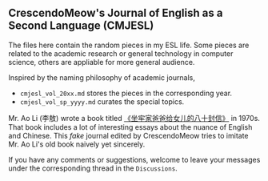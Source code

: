 ## CrescendoMeow's Journal of English as a Second Language (CMJESL)

The files here contain the random pieces in my ESL life. Some pieces are related to the academic research or general technology in computer science, others are appliable for more general audience. 

Inspired by the naming philosophy of academic journals, 
- `cmjesl_vol_20xx.md` stores the pieces in the corresponding year. 
- `cmjesl_vol_sp_yyyy.md` curates the special topics.

Mr. Ao Li (李敖) wrote a book titled [《坐牢家爸爸给女儿的八十封信》](https://book.douban.com/subject/1073072/) in 1970s. That book includes a lot of interesting essays about the nuance of English and Chinese. This *fake* journal edited by CrescendoMeow tries to imitate Mr. Ao Li's old book naively yet sincerely.

If you have any comments or suggestions, welcome to leave your messages under the corresponding thread in the `Discussions`.
